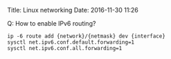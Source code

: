 Title: Linux networking
Date: 2016-11-30 11:26

Q: How to enable IPv6 routing?

    ip -6 route add {network}/{netmask} dev {interface}
    sysctl net.ipv6.conf.default.forwarding=1
    sysctl net.ipv6.conf.all.forwarding=1

